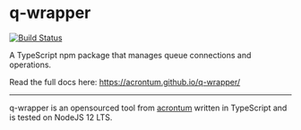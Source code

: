 # q-wrapper

[![Build Status](https://travis-ci.org/acrontum/q-wrapper.svg?branch=master)](https://travis-ci.org/acrontum/q-wrapper)

A TypeScript npm package that manages queue connections and operations.

Read the full docs here: https://acrontum.github.io/q-wrapper/

___

q-wrapper is an opensourced tool from [acrontum](https://www.acrontum.de/) written in TypeScript and is tested on NodeJS 12 LTS. 
